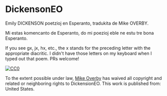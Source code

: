 # DickensonEO
Emily DICKENSON poetzioj en Esperanto, tradukita de Mike OVERBY.

Mi estas komencanto de Esperanto, do mi poezioj eble ne estu tre bona Esperanto.

If you see gx, jx, hx, etc., the x stands for the preceding letter with the appropriate diacritic. I didn't have those letters on my keyboard when I typed out that poem. PRs welcome!

<a rel="license"
   href="http://creativecommons.org/publicdomain/zero/1.0/">
  <img src="http://i.creativecommons.org/p/zero/1.0/88x31.png" style="border-style: none;" alt="CC0" />
</a>
  
To the extent possible under law,
<a rel="dct:publisher" href="https://github.com/lethargilistic/">Mike Overby</a>
has waived all copyright and related or neighboring rights to DickensionEO. This work is published from: United States.
